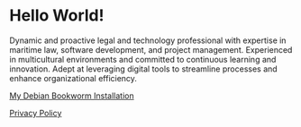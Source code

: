 # Hello World!

Dynamic and proactive legal and technology professional with expertise in
maritime law, software development, and project management. Experienced in
multicultural environments and committed to continuous learning and innovation.
Adept at leveraging digital tools to streamline processes and enhance
organizational efficiency.

[My Debian Bookworm Installation](./bookworm-installation/)

[Privacy Policy](./privacy/)
